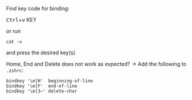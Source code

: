Find key code for binding:

<kbd>Ctrl</kbd>+<kbd>v</kbd> KEY

or run

    cat -v

and press the desired key(s)

Home, End and Delete does not work as expected? -> Add the following to `.zshrc`:

    bindkey '\e[H'  beginning-of-line
    bindkey '\e[F'  end-of-line
    bindkey '\e[3~' delete-char
